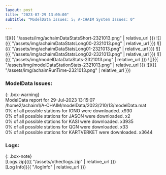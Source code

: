 ```yaml
---
layout: post
title: "2023-07-29 13:00:00"
subtitle: "ModelData Issues: 5; A-CHAIM System Issues: 0"

---
```


![]({{ "/assets/img/achaimDataStatsShort-2321013.png" | relative_url }})
![]({{ "/assets/img/achaimDataStatsLong00-2321013.png" | relative_url }})
![]({{ "/assets/img/achaimDataStatsLong01-2321013.png" | relative_url }})
![]({{ "/assets/img/achaimDataStatsLong02-2321013.png" | relative_url }})
![]({{ "/assets/img/modelDataDataStats-2321013.png" | relative_url }})
![]({{ "/assets/img/modelDataStationStats-2321013.png" | relative_url }})
![]({{ "/assets/img/achaimRunTime-2321013.png" | relative_url }})


### ModelData Issues:  
  
{: .box-warning}  
 ModelData report for 29-Jul-2023 13:15:07   
 /home2/achaim1/A-CHAIM/modelData/2023/210/13/modelData.mat   
 0% of all possible stations for IONO were downloaded. x930   
 0% of all possible stations for JASON were downloaded. x2   
 0% of all possible stations for KASI were downloaded. x3935   
 0% of all possible stations for QGN were downloaded. x33   
 0% of all possible stations for KARTVERKET were downloaded. x3644   
  


### Logs:  
  
{: .box-note}  
[Logs.zip]({{ "/assets/other/logs.zip" | relative_url }})  
[Log Info]({{ "/logInfo" | relative_url }})  
